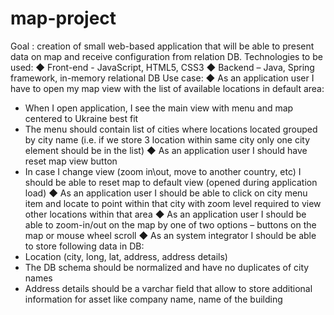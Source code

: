 # map-project

Goal : creation of small web-based application that will be able to present data on map and receive configuration from relation DB.
Technologies to be used:
◆ Front-end - JavaScript, HTML5, CSS3
◆ Backend – Java, Spring framework, in-memory relational DB
Use case:
◆
As an application user I have to open my map view with the list of available locations in default area:
- When I open application, I see the main view with menu and map
centered to Ukraine best fit
- The menu should contain list of cities where locations located grouped by city name (i.e. if we store 3 location within same city only one city
element should be in the list)
◆
As an application user I should have reset map view button
- In case I change view (zoom in\out, move to another country, etc) I
should be able to reset map to default view (opened during application
load)
◆
As an application user I should be able to click on city menu item and locate to point within that city with zoom level required to view other locations within that area 
◆
As an application user I should be able to zoom-in/out on the map by one of two options – buttons on the map or mouse wheel scroll
◆
As an system integrator I should be able to store following data in DB:
- Location (city, long, lat, address, address details)
- The DB schema should be normalized and have no duplicates of city
names
- Address details should be a varchar field that allow to store additional
information for asset like company name, name of the building